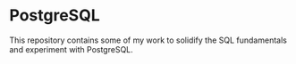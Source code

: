 # PostgreSQL
This repository contains some of my work to solidify the SQL fundamentals and experiment with PostgreSQL.
